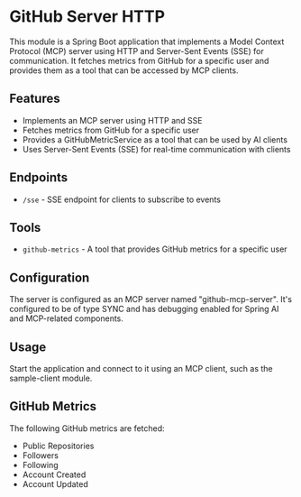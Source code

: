# GitHub Server HTTP

This module is a Spring Boot application that implements a Model Context Protocol (MCP) server using HTTP and Server-Sent Events (SSE) for communication. It fetches metrics from GitHub for a specific user and provides them as a tool that can be accessed by MCP clients.

## Features

- Implements an MCP server using HTTP and SSE
- Fetches metrics from GitHub for a specific user
- Provides a GitHubMetricService as a tool that can be used by AI clients
- Uses Server-Sent Events (SSE) for real-time communication with clients

## Endpoints

- `/sse` - SSE endpoint for clients to subscribe to events

## Tools

- `github-metrics` - A tool that provides GitHub metrics for a specific user

## Configuration

The server is configured as an MCP server named "github-mcp-server". It's configured to be of type SYNC and has debugging enabled for Spring AI and MCP-related components.

## Usage

Start the application and connect to it using an MCP client, such as the sample-client module.

## GitHub Metrics

The following GitHub metrics are fetched:
- Public Repositories
- Followers
- Following
- Account Created
- Account Updated
